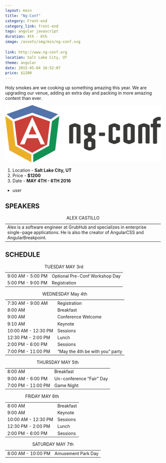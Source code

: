 ```yaml
---
layout: main
title: "Ng-Conf"
category: Front-end
category_link: front-end
tags: angular javascript
duration: 4th - 6th
image: /assets/img/min/ng-conf.svg

link: http://www.ng-conf.org
location: Salt Lake City, UT
theme: angular
date: 2015-05-04 16:52:07
price: $1200
---
```


Holy smokes are we cooking up something amazing this year. We are upgrading our venue, adding an extra day and packing in more amazing content than ever.

[![angular javascript conferences programming](/assets/img/min/ng-conf.svg)](http://www.ng-conf.org)

1. Location - __Salt Lake City, UT__
2. Price - __$1200__
3. Date - __MAY 4TH - 6TH 2016__


<ul class="list-unstyled">
  <li>user</li>
</ul>

## SPEAKERS
<table class="speakers">
  <caption>ALEX CASTILLO</caption>
  <tr>
    <td>Alex is a software engineer at GrubHub and specializes in enterprise single-page applications. He is also the creator of AngularCSS and AngularBreakpoint.</td>
  </tr>
</table>

## SCHEDULE
<table>
  <caption>TUESDAY MAY 3rd</caption>
  <tr>
    <td>9:00 AM - 5:00 PM</td>
    <td>Optional Pre-Conf Workshop Day</td>
  </tr>
  <tr>
    <td>5:00 PM - 9:00 PM</td>
    <td>Registration</td>
  </tr>
</table>

<table>
  <caption>WEDNESDAY May 4th</caption>
  <tr>
    <td>7:30 AM - 9:00 AM</td>
    <td>Registration</td>
  </tr>
  <tr>
    <td>8:00 AM</td>
    <td>Breakfast</td>
  </tr>
  <tr>
    <td>9:00 AM</td>
    <td>Conference Welcome</td>
  </tr>
  <tr>
    <td>9:10 AM</td>
    <td>Keynote</td>
  </tr>
  <tr>
    <td>10:00 AM - 12:30 PM</td>
    <td>Sessions</td>
  </tr>
  <tr>
    <td>12:30 PM - 2:00 PM</td>
    <td>Lunch</td>
  </tr>
  <tr>
    <td>2:00 PM - 6:00 PM</td>
    <td>Sessions</td>
  </tr>
  <tr>
    <td>7:00 PM - 11:00 PM</td>
    <td>“May the 4th be with you” party</td>
  </tr>
</table>

<table>
  <caption>THURSDAY MAY 5th</caption>
  <tr>
    <td>8:00 AM</td>
    <td>Breakfast</td>
  </tr>
  <tr>
    <td>9:00 AM - 6:00 PM</td>
    <td>Un-conference “Fair” Day</td>
  </tr>
  <tr>
    <td>7:00 PM - 11:00 PM</td>
    <td>Game Night</td>
  </tr>
</table>

<table>
  <caption>FRIDAY MAY 6th</caption>
  <tr>
    <td>8:00 AM</td>
    <td>Breakfast</td>
  </tr>
  <tr>
    <td>9:00 AM</td>
    <td>Keynote</td>
  </tr>
  <tr>
    <td>10:00 AM - 12:30 PM</td>
    <td>Sessions</td>
  </tr>
  <tr>
    <td>12:30 PM - 2:00 PM</td>
    <td>Lunch</td>
  </tr>
  <tr>
    <td>2:00 PM - 6:00 PM</td>
    <td>Sessions</td>
  </tr>
</table>
<table>
  <caption>SATURDAY MAY 7th</caption>
  <tr>
    <td>8:00 AM - 10:00 PM</td>
    <td>Amusement Park Day</td>
  </tr>
</table>
